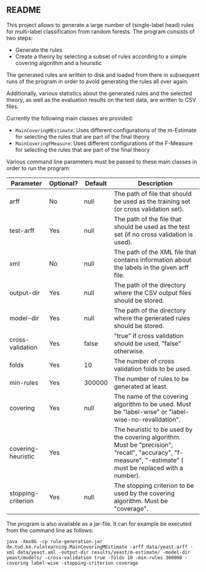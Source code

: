 ## README

This project allows to generate a large number of (single-label head) rules for multi-label classification from random forests. The program consists of two steps:

- Generate the rules
- Create a theory by selecting a subset of rules according to a simple covering algorithm and a heuristic

The generated rules are written to disk and loaded from there in subsequent runs of the program in order to avoid generating the rules all over again.

Additionally, various statistics about the generated rules and the selected theory, as well as the evaluation results on the test data, are written to CSV files.

Currently the following main classes are provided:

- `MainCoveringMEstimate`:  Uses different configurations of the m-Estimate for selecting the rules that are part of the final theory
- `MainCoveringFMeasure`: Uses different configurations of the F-Measure for selecting the rules that are part of the final theory

Various command line parameters must be passed to these main classes in order to run the program:

| Parameter          | Optional? | Default | Description                                                                                                                                                         |
|--------------------|-----------|---------|---------------------------------------------------------------------------------------------------------------------------------------------------------------------|
| arff               |  No       | null    | The path of file that should be used as the training set (or cross validation set).                                                                                 |
| test-arff          |  Yes      | null    | The path of the file that should be used as the test set (if no cross validation is used).                                                                          |
| xml                | No        | null    | The path of the XML file that contains information about the labels in the given arff file.                                                                         |
| output-dir         | Yes       | null    |  The path of the directory where the CSV output files should be stored.                                                                                             |
| model-dir          | Yes       | null    | The path of the directory where the generated rules should be stored.                                                                                               |
| cross-validation   | Yes       | false   | "true" if cross validation should be used, "false" otherwise.                                                                                                       |
| folds              | Yes       | 10      | The number of cross validation folds to be used.                                                                                                                    |
|  min-rules         | Yes       | 300000  | The number of rules to be generated at least.                                                                                                                       |
| covering           | Yes       | null    | The name of the covering algorithm to be used. Must be "label-wise" or "label-wise-no-revalidation".                                                                |
| covering-heuristic | Yes       |         | The heuristic to be used by the covering algorithm. Must be "precision", "recall", "accuracy", "f<x>-measure", "<x>-estimate" (<x> must be replaced with a number). |
| stopping-criterion | Yes       | null    | The stopping criterion to be used by the covering algorithm. Must be "coverage".                                                                                    |

The program is also available as a jar-file. It can for example be executed from the command line as follows:

```
java -Xmx8G -cp rule-generation.jar de.tud.ke.rulelearning.MainCoveringMEstimate -arff data/yeast.arff -xml data/yeast.xml -output-dir results/yeast/m-estimate/ -model-dir yeast/models/ -cross-validation true -folds 10 -min-rules 300000 -covering label-wise -stopping-criterion coverage
```
